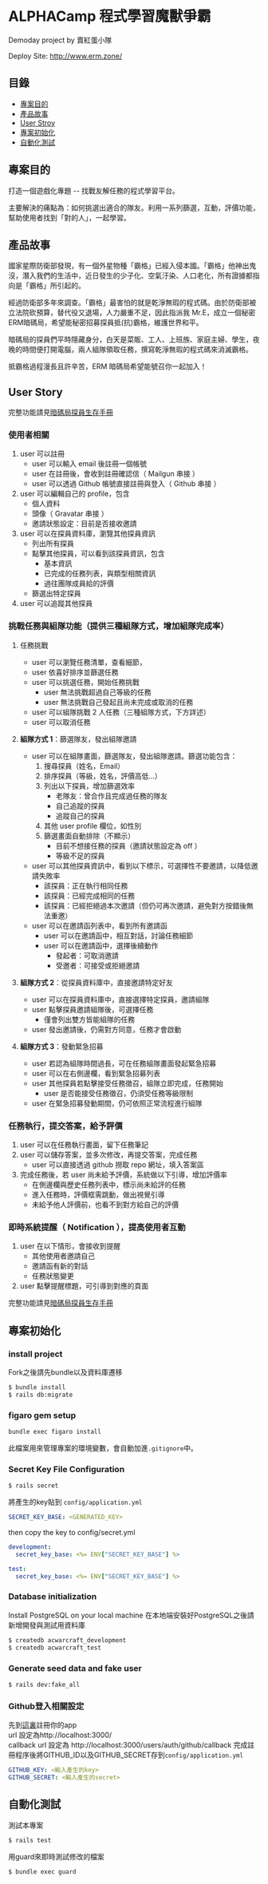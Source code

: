 # ALPHACamp 程式學習魔獸爭霸
Demoday project by 賣紅蛋小隊

Deploy Site: http://www.erm.zone/

## 目錄

* [專案目的](#專案目的)
* [產品故事](#產品故事)
* [User Stroy](#user-story)
* [專案初始化](#專案初始化)
* [自動化測試](#自動化測試)

## 專案目的

打造一個遊戲化專題 -- 找戰友解任務的程式學習平台。

主要解決的痛點為：如何挑選出適合的隊友。利用一系列篩選，互動，評價功能，幫助使用者找到「對的人」，一起學習。

## 產品故事

國家星際防衛部發現，有一個外星物種「霸格」已經入侵本國。「霸格」他神出鬼沒，潛入我們的生活中，近日發生的少子化、空氣汙染、人口老化，所有證據都指向是「霸格」所引起的。

經過防衛部多年來調查。「霸格」最害怕的就是乾淨無瑕的程式碼。由於防衛部被立法院砍預算，替代役又退場，人力嚴重不足，因此指派我 Mr.E，成立一個秘密ERM暗碼局，希望能秘密招募探員抵(抗)霸格，維護世界和平。

暗碼局的探員們平時隱藏身分，白天是菜販、工人、上班族、家庭主婦、學生，夜晚的時間便打開電腦，兩人組隊領取任務，撰寫乾淨無瑕的程式碼來消滅霸格。

抵霸格過程漫長且許辛苦，ERM 暗碼局希望能號召你一起加入！

## User Story

完整功能請見[暗碼局探員生存手冊](erm_manual.md)

### 使用者相關

1. user 可以註冊
    * user 可以輸入 email 後註冊一個帳號
    * user 在註冊後，會收到註冊確認信（ Mailgun 串接 ）
    * user 可以透過 Github 帳號直接註冊與登入（ Github 串接 ）
2. user 可以編輯自己的 profile，包含
    * 個人資料
    * 頭像（ Gravatar 串接 ）
    * 邀請狀態設定：目前是否接收邀請
3. user 可以在探員資料庫，瀏覽其他探員資訊
    * 列出所有探員
    * 點擊其他探員，可以看到該探員資訊，包含
        * 基本資訊
        * 已完成的任務列表，與類型相關資訊
        * 過往團隊成員給的評價
    * 篩選出特定探員
4. user 可以追蹤其他探員

### 挑戰任務與組隊功能（提供三種組隊方式，增加組隊完成率）

1. 任務挑戰
    * user 可以瀏覽任務清單，查看細節，
    * user 依喜好排序並篩選任務
    * user 可以挑選任務，開始任務挑戰
        * user 無法挑戰超過自己等級的任務
        * user 無法挑戰自己發起且尚未完成或取消的任務
    * user 可以組隊挑戰 2 人任務（三種組隊方式，下方詳述）
    * user 可以取消任務

2. **組隊方式 1**：篩選隊友，發出組隊邀請
    * user 可以在組隊畫面，篩選隊友，發出組隊邀請。篩選功能包含：
        1. 搜尋探員（姓名，Email）
        2. 排序探員（等級，姓名，評價高低...）
        3. 列出以下探員，增加篩選效率
            * 老隊友：曾合作且完成過任務的隊友
            * 自己追蹤的探員
            * 追蹤自己的探員
        4. 其他 user profile 欄位，如性別
        5. 篩選畫面自動排除（不顯示）
            * 目前不想接任務的探員（邀請狀態設定為 off ）
            * 等級不足的探員
    * user 可以其他探員資訊中，看到以下標示，可選擇性不要邀請，以降低邀請失敗率
        * 該探員：正在執行相同任務
        * 該探員：已經完成相同的任務
        * 該探員：已經拒絕過本次邀請（但仍可再次邀請，避免對方按錯後無法重邀）
    * user 可以在邀請函列表中，看到所有邀請函
        * user 可以在邀請函中，相互對話，討論任務細節
        * user 可以在邀請函中，選擇後續動作
            * 發起者：可取消邀請
            * 受邀者：可接受或拒絕邀請

3. **組隊方式 2**：從探員資料庫中，直接邀請特定好友
    * user 可以在探員資料庫中，直接選擇特定探員，邀請組隊
    * user 點擊探員邀請組隊後，可選擇任務
        * 僅會列出雙方皆能組隊的任務
    * user 發出邀請後，仍需對方同意，任務才會啟動

4. **組隊方式 3**：發動緊急招募
    * user 若認為組隊時間過長，可在任務組隊畫面發起緊急招募
    * user 可以在右側邊欄，看到緊急招募列表
    * user 其他探員若點擊接受任務徵召，組隊立即完成，任務開始
        * user 是否能接受任務徵召，仍須受任務等級限制  
    * user 在緊急招募發動期間，仍可依照正常流程進行組隊

### 任務執行，提交答案，給予評價

1. user 可以在任務執行畫面，留下任務筆記
2. user 可以儲存答案，並多次修改，再提交答案，完成任務
    * user 可以直接透過 github 撈取 repo 網址，填入答案區
3. 完成任務後，若 user 尚未給予評價，系統做以下引導，增加評價率
    * 在側邊欄與歷史任務列表中，標示尚未給評的任務
    * 進入任務時，評價框需跳動，做出視覺引導
    * 未給予他人評價前，也看不到對方給自己的評價

### 即時系統提醒（ Notification ），提高使用者互動

1. user 在以下情形，會接收到提醒
    * 其他使用者邀請自己
    * 邀請函有新的對話
    * 任務狀態變更
2. user 點擊提醒標題，可引導到對應的頁面


完整功能請見[暗碼局探員生存手冊](erm_manual.md)


## 專案初始化

### install project
Fork之後請先bundle以及資料庫遷移  
```bash
$ bundle install
$ rails db:migrate
```

### figaro gem setup
```bash
bundle exec figaro install
```
此檔案用來管理專案的環境變數，會自動加進`.gitignore`中。

### Secret Key File Configuration
```bash
$ rails secret
```

將產生的key貼到 `config/application.yml`
```yml
SECRET_KEY_BASE: <GENERATED_KEY>
```
then copy the key to config/secret.yml
```yml
development:
  secret_key_base: <%= ENV["SECRET_KEY_BASE"] %>

test:
  secret_key_base: <%= ENV["SECRET_KEY_BASE"] %>
```

### Database initialization
Install PostgreSQL on your local machine
在本地端安裝好PostgreSQL之後請新增開發與測試用資料庫
```bash
$ createdb acwarcraft_development
$ createdb acwarcraft_test
```

### Generate seed data and fake user
```
$ rails dev:fake_all
```

### Github登入相關設定
先到[這裏](https://github.com/settings/applications/new)註冊你的app  
url 設定為http://localhost:3000/   
callback url 設定為 http://localhost:3000/users/auth/github/callback
完成註冊程序後將GITHUB_ID以及GITHUB_SECRET存到`config/application.yml`
```yml
GITHUB_KEY: <輸入產生的key>
GITHUB_SECRET: <輸入產生的secret>
```

## 自動化測試  
測試本專案  
```bash
$ rails test
```

用guard來即時測試修改的檔案  
```bash
$ bundle exec guard
```

